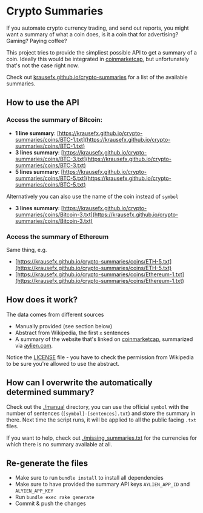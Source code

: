 # Crypto Summaries

If you automate crypto currency trading, and send out reports, you might want a summary of what a coin does, is it a coin that for advertising? Gaming? Paying coffee? 

This project tries to provide the simpliest possible API to get a summary of a coin. Ideally this would be integrated in [coinmarketcap](https://coinmarketcap.com), but unfortunately that's not the case right now.

Check out [krausefx.github.io/crypto-summaries](https://krausefx.github.io/crypto-summaries/) for a list of the available summaries.

## How to use the API

### Access the summary of Bitcoin:

- **1 line summary**: [https://krausefx.github.io/crypto-summaries/coins/BTC-1.txt](https://krausefx.github.io/crypto-summaries/coins/BTC-1.txt)
- **3 lines summary**: [https://krausefx.github.io/crypto-summaries/coins/BTC-3.txt](https://krausefx.github.io/crypto-summaries/coins/BTC-3.txt)
- **5 lines summary**: [https://krausefx.github.io/crypto-summaries/coins/BTC-5.txt](https://krausefx.github.io/crypto-summaries/coins/BTC-5.txt)

Alternatively you can also use the name of the coin instead of `symbol`

- **3 lines summary**: [https://krausefx.github.io/crypto-summaries/coins/Bitcoin-3.txt](https://krausefx.github.io/crypto-summaries/coins/Bitcoin-3.txt)

### Access the summary of Ethereum

Same thing, e.g. 

- [https://krausefx.github.io/crypto-summaries/coins/ETH-5.txt](https://krausefx.github.io/crypto-summaries/coins/ETH-5.txt)
- [https://krausefx.github.io/crypto-summaries/coins/Ethereum-1.txt](https://krausefx.github.io/crypto-summaries/coins/Ethereum-1.txt)

## How does it work?

The data comes from different sources

- Manually provided (see section below)
- Abstract from Wikipedia, the first `x` sentences
- A summary of the website that's linked on [coinmarketcap](https://coinmarketcap.com), summarized via [aylien.com](https://aylien.com/).

Notice the [LICENSE](LICENSE) file - you have to check the permission from Wikipedia to be sure you're allowed to use the abstract.

## How can I overwrite the automatically determined summary?

Check out the [./manual](./manual) directory, you can use the official `symbol` with the number of sentences (`[symbol]-[sentences].txt`) and store the summary in there. Next time the script runs, it will be applied to all the public facing `.txt` files.

If you want to help, check out [./missing_summaries.txt](./missing_summaries.txt) for the currencies for which there is no summary available at all.

## Re-generate the files

- Make sure to run `bundle install` to install all dependencies
- Make sure to have provided the summary API keys `AYLIEN_APP_ID` and `ALYIEN_APP_KEY`
- Run `bundle exec rake generate`
- Commit & push the changes
